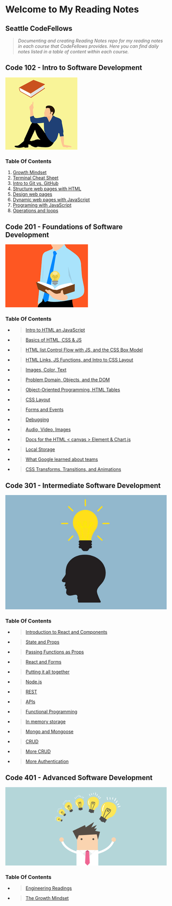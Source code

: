# Welcome to My Reading Notes

## Seattle CodeFellows

>*Documenting and creating Reading Notes repo for my reading notes in each course that CodeFellows provides.  Here you can find daily notes listed in a table of content within each course.*

## Code 102 - Intro to Software Development

![](images/thinking.png)

### Table Of Contents

1. [Growth Mindset](./102/Day1.md)
2. [Terminal Cheat Sheet](./102/Day2.md)
3. [Intro to Git vs. GitHub](./102/Day3.md)
4. [Structure web pages with HTML](./102/Day4.md)
5. [Design web pages](./102/Day6.md)
6. [Dynamic web pages with JavaScript](./102/Day6.md)
7. [Programing with JavaScript](./102/Day7.md)
8. [Operations and loops](./102/Day8.md)

## Code 201 - Foundations of Software Development

![](images/thinking2.png)

### Table Of Contents

- >[Intro to HTML an JavaScript](./201/class-01.md)
- >[Basics of HTML, CSS & JS](./201/class-02.md)
- >[HTML list,Control Flow with JS, and the CSS Box Model](./201/class-03.md)
- >[HTML Links, JS Functions, and Intro to CSS Layout](./201/class-04.md)
- >[Images, Color, Text](./201/class-05.md)
- >[Problem Domain, Objects, and the DOM](./201/class-06.md)
- >[Object-Oriented Programming, HTML Tables](./201/class-07.md)
- >[CSS Layout](./201/class08.md)
- >[Forms and Events](./201/class09.md)
- >[Debugging](./201/class10.md)
- >[Audio, Video, Images](./201/class-11.md)
- >[Docs for the HTML < canvas > Element & Chart.js](./201/class-12.md)
- >[Local Storage](./201/class-13.md)
- >[What Google learned about teams](./201/class-14.md)
- >[CSS Transforms, Transitions, and Animations](./201/class-14a.md)

## Code 301 - Intermediate Software Development

![](images/bright.jpeg)

### Table Of Contents

- >[Introduction to React and Components](./301/Read01.md)
- >[State and Props](./301/Read02.md)
- >[Passing Functions as Props](./301/Read03.md)
- >[React and Forms](./301/Read04.md)
- >[Putting it all together](./301Read05.md)
- >[Node.js](./301Read06.md)
- >[REST](./301/Read07.md)
- >[APIs](./301/Read08.md)
- >[Functional Programming](./301/Read09.md)
- >[In memory storage](./301/Read10.md)
- >[Mongo and Mongoose](./301/Read11.md)
- >[CRUD](./301/Read12.md)
- >[More CRUD](./301/Read13.md)
- >[More Authentication](./301/Read15.md)

## Code 401 - Advanced Software Development

![](images/401idea.png)

### Table Of Contents

- >[Engineering Readings](./401/Prep:Reading01.md)
- >[The Growth Mindset](./401/Prep:Reading02.md)